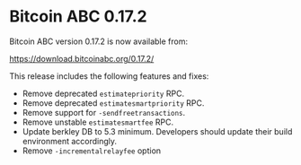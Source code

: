 Bitcoin ABC 0.17.2
==================

Bitcoin ABC version 0.17.2 is now available from:

  <https://download.bitcoinabc.org/0.17.2/>

This release includes the following features and fixes:

- Remove deprecated `estimatepriority` RPC.
- Remove deprecated `estimatesmartpriority` RPC.
- Remove support for `-sendfreetransactions`.
- Remove unstable `estimatesmartfee` RPC.
- Update berkley DB to 5.3 minimum. Developers should update their build environment accordingly.
- Remove `-incrementalrelayfee` option
